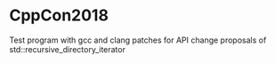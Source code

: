 # CppCon2018
Test program with gcc and clang patches for API change proposals of std::recursive_directory_iterator

